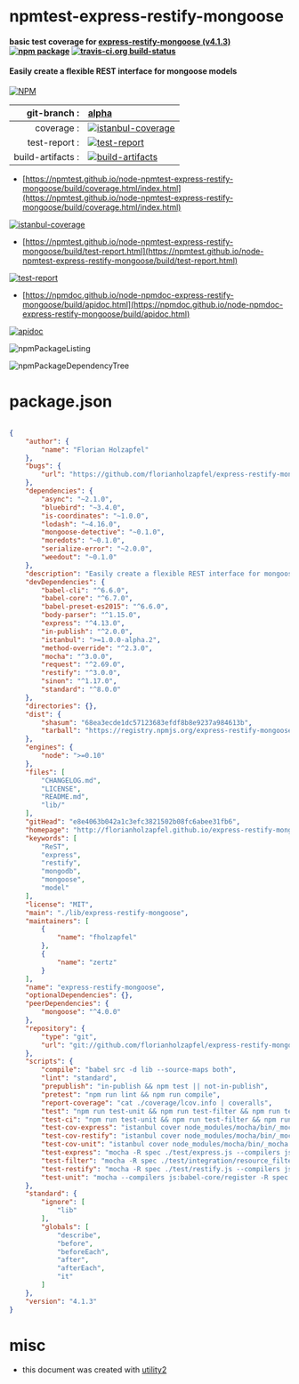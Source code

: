 # npmtest-express-restify-mongoose

#### basic test coverage for  [express-restify-mongoose (v4.1.3)](http://florianholzapfel.github.io/express-restify-mongoose/)  [![npm package](https://img.shields.io/npm/v/npmtest-express-restify-mongoose.svg?style=flat-square)](https://www.npmjs.org/package/npmtest-express-restify-mongoose) [![travis-ci.org build-status](https://api.travis-ci.org/npmtest/node-npmtest-express-restify-mongoose.svg)](https://travis-ci.org/npmtest/node-npmtest-express-restify-mongoose)

#### Easily create a flexible REST interface for mongoose models

[![NPM](https://nodei.co/npm/express-restify-mongoose.png?downloads=true&downloadRank=true&stars=true)](https://www.npmjs.com/package/express-restify-mongoose)

| git-branch : | [alpha](https://github.com/npmtest/node-npmtest-express-restify-mongoose/tree/alpha)|
|--:|:--|
| coverage : | [![istanbul-coverage](https://npmtest.github.io/node-npmtest-express-restify-mongoose/build/coverage.badge.svg)](https://npmtest.github.io/node-npmtest-express-restify-mongoose/build/coverage.html/index.html)|
| test-report : | [![test-report](https://npmtest.github.io/node-npmtest-express-restify-mongoose/build/test-report.badge.svg)](https://npmtest.github.io/node-npmtest-express-restify-mongoose/build/test-report.html)|
| build-artifacts : | [![build-artifacts](https://npmtest.github.io/node-npmtest-express-restify-mongoose/glyphicons_144_folder_open.png)](https://github.com/npmtest/node-npmtest-express-restify-mongoose/tree/gh-pages/build)|

- [https://npmtest.github.io/node-npmtest-express-restify-mongoose/build/coverage.html/index.html](https://npmtest.github.io/node-npmtest-express-restify-mongoose/build/coverage.html/index.html)

[![istanbul-coverage](https://npmtest.github.io/node-npmtest-express-restify-mongoose/build/screenCapture.buildCi.browser.%252Ftmp%252Fbuild%252Fcoverage.lib.html.png)](https://npmtest.github.io/node-npmtest-express-restify-mongoose/build/coverage.html/index.html)

- [https://npmtest.github.io/node-npmtest-express-restify-mongoose/build/test-report.html](https://npmtest.github.io/node-npmtest-express-restify-mongoose/build/test-report.html)

[![test-report](https://npmtest.github.io/node-npmtest-express-restify-mongoose/build/screenCapture.buildCi.browser.%252Ftmp%252Fbuild%252Ftest-report.html.png)](https://npmtest.github.io/node-npmtest-express-restify-mongoose/build/test-report.html)

- [https://npmdoc.github.io/node-npmdoc-express-restify-mongoose/build/apidoc.html](https://npmdoc.github.io/node-npmdoc-express-restify-mongoose/build/apidoc.html)

[![apidoc](https://npmdoc.github.io/node-npmdoc-express-restify-mongoose/build/screenCapture.buildCi.browser.%252Ftmp%252Fbuild%252Fapidoc.html.png)](https://npmdoc.github.io/node-npmdoc-express-restify-mongoose/build/apidoc.html)

![npmPackageListing](https://npmtest.github.io/node-npmtest-express-restify-mongoose/build/screenCapture.npmPackageListing.svg)

![npmPackageDependencyTree](https://npmtest.github.io/node-npmtest-express-restify-mongoose/build/screenCapture.npmPackageDependencyTree.svg)



# package.json

```json

{
    "author": {
        "name": "Florian Holzapfel"
    },
    "bugs": {
        "url": "https://github.com/florianholzapfel/express-restify-mongoose/issues"
    },
    "dependencies": {
        "async": "~2.1.0",
        "bluebird": "~3.4.0",
        "is-coordinates": "~1.0.0",
        "lodash": "~4.16.0",
        "mongoose-detective": "~0.1.0",
        "moredots": "~0.1.0",
        "serialize-error": "~2.0.0",
        "weedout": "~0.1.0"
    },
    "description": "Easily create a flexible REST interface for mongoose models",
    "devDependencies": {
        "babel-cli": "^6.6.0",
        "babel-core": "^6.7.0",
        "babel-preset-es2015": "^6.6.0",
        "body-parser": "^1.15.0",
        "express": "^4.13.0",
        "in-publish": "^2.0.0",
        "istanbul": ">=1.0.0-alpha.2",
        "method-override": "^2.3.0",
        "mocha": "^3.0.0",
        "request": "^2.69.0",
        "restify": "^3.0.0",
        "sinon": "^1.17.0",
        "standard": "^8.0.0"
    },
    "directories": {},
    "dist": {
        "shasum": "68ea3ecde1dc57123683efdf8b8e9237a984613b",
        "tarball": "https://registry.npmjs.org/express-restify-mongoose/-/express-restify-mongoose-4.1.3.tgz"
    },
    "engines": {
        "node": ">=0.10"
    },
    "files": [
        "CHANGELOG.md",
        "LICENSE",
        "README.md",
        "lib/"
    ],
    "gitHead": "e8e4063b042a1c3efc3821502b08fc6abee31fb6",
    "homepage": "http://florianholzapfel.github.io/express-restify-mongoose/",
    "keywords": [
        "ReST",
        "express",
        "restify",
        "mongodb",
        "mongoose",
        "model"
    ],
    "license": "MIT",
    "main": "./lib/express-restify-mongoose",
    "maintainers": [
        {
            "name": "fholzapfel"
        },
        {
            "name": "zertz"
        }
    ],
    "name": "express-restify-mongoose",
    "optionalDependencies": {},
    "peerDependencies": {
        "mongoose": "^4.0.0"
    },
    "repository": {
        "type": "git",
        "url": "git://github.com/florianholzapfel/express-restify-mongoose.git"
    },
    "scripts": {
        "compile": "babel src -d lib --source-maps both",
        "lint": "standard",
        "prepublish": "in-publish && npm test || not-in-publish",
        "pretest": "npm run lint && npm run compile",
        "report-coverage": "cat ./coverage/lcov.info | coveralls",
        "test": "npm run test-unit && npm run test-filter && npm run test-express && npm run test-restify",
        "test-ci": "npm run test-unit && npm run test-filter && npm run test-cov-express && npm run test-restify",
        "test-cov-express": "istanbul cover node_modules/mocha/bin/_mocha -- --compilers js:babel-core/register -R spec ./test/express.js --timeout 10s",
        "test-cov-restify": "istanbul cover node_modules/mocha/bin/_mocha -- --compilers js:babel-core/register -R spec ./test/restify.js --timeout 10s",
        "test-cov-unit": "istanbul cover node_modules/mocha/bin/_mocha -- --compilers js:babel-core/register -R spec ./test/unit.js",
        "test-express": "mocha -R spec ./test/express.js --compilers js:babel-core/register --timeout 10s",
        "test-filter": "mocha -R spec ./test/integration/resource_filter.js --compilers js:babel-core/register --timeout 10s",
        "test-restify": "mocha -R spec ./test/restify.js --compilers js:babel-core/register --timeout 10s",
        "test-unit": "mocha --compilers js:babel-core/register -R spec ./test/unit.js"
    },
    "standard": {
        "ignore": [
            "lib"
        ],
        "globals": [
            "describe",
            "before",
            "beforeEach",
            "after",
            "afterEach",
            "it"
        ]
    },
    "version": "4.1.3"
}
```



# misc
- this document was created with [utility2](https://github.com/kaizhu256/node-utility2)
